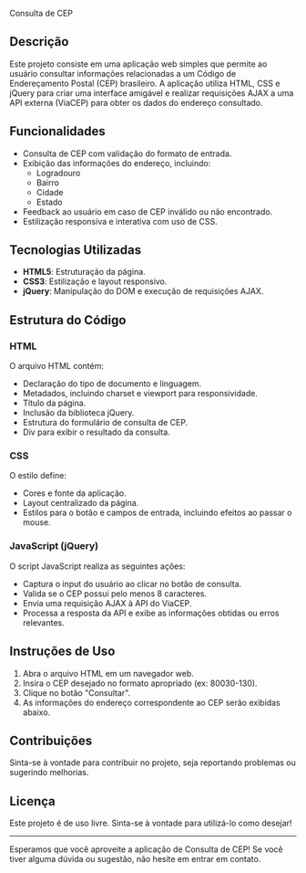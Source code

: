Consulta de CEP

## Descrição

Este projeto consiste em uma aplicação web simples que permite ao usuário consultar informações relacionadas a um Código de Endereçamento Postal (CEP) brasileiro. A aplicação utiliza HTML, CSS e jQuery para criar uma interface amigável e realizar requisições AJAX a uma API externa (ViaCEP) para obter os dados do endereço consultado.

## Funcionalidades

- Consulta de CEP com validação do formato de entrada.
- Exibição das informações do endereço, incluindo:
  - Logradouro
  - Bairro
  - Cidade
  - Estado
- Feedback ao usuário em caso de CEP inválido ou não encontrado.
- Estilização responsiva e interativa com uso de CSS.

## Tecnologias Utilizadas

- **HTML5**: Estruturação da página.
- **CSS3**: Estilização e layout responsivo.
- **jQuery**: Manipulação do DOM e execução de requisições AJAX.

## Estrutura do Código

### HTML

O arquivo HTML contém:

- Declaração do tipo de documento e linguagem.
- Metadados, incluindo charset e viewport para responsividade.
- Título da página.
- Inclusão da biblioteca jQuery.
- Estrutura do formulário de consulta de CEP.
- Div para exibir o resultado da consulta.

### CSS

O estilo define:

- Cores e fonte da aplicação.
- Layout centralizado da página.
- Estilos para o botão e campos de entrada, incluindo efeitos ao passar o mouse.

### JavaScript (jQuery)

O script JavaScript realiza as seguintes ações:

- Captura o input do usuário ao clicar no botão de consulta.
- Valida se o CEP possui pelo menos 8 caracteres.
- Envia uma requisição AJAX à API do ViaCEP.
- Processa a resposta da API e exibe as informações obtidas ou erros relevantes.

## Instruções de Uso

1. Abra o arquivo HTML em um navegador web.
2. Insira o CEP desejado no formato apropriado (ex: 80030-130).
3. Clique no botão "Consultar".
4. As informações do endereço correspondente ao CEP serão exibidas abaixo.

## Contribuições

Sinta-se à vontade para contribuir no projeto, seja reportando problemas ou sugerindo melhorias.

## Licença

Este projeto é de uso livre. Sinta-se à vontade para utilizá-lo como desejar!

---

Esperamos que você aproveite a aplicação de Consulta de CEP! Se você tiver alguma dúvida ou sugestão, não hesite em entrar em contato.
